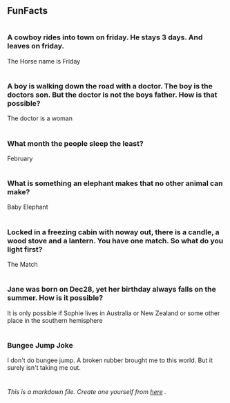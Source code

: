 
# <h2> FunFacts

# <h3> A cowboy rides into town on friday. He stays 3 days. And leaves on friday.

The Horse name is Friday


# <h3> A boy is walking down the road with a doctor. The boy is the doctors son. But the doctor is not the boys father. How is that possible?

The doctor is a woman


# <h3> What month the people sleep the least?

February


# <h3> What is something an elephant makes that no other animal can make?

Baby Elephant


# <h3> Locked in a freezing cabin with noway out, there is a candle, a wood stove and a lantern. You have one match. So what do you light first?

The Match


# <h3> Jane was born on Dec28, yet her birthday always falls on the summer. How is it possible?


It is only possible if Sophie lives in Australia or New Zealand or some other place in the southern hemisphere



# <h3> Bungee Jump Joke

I don't do bungee jump. A broken rubber brought me to this world. But it surely isn't taking me out.
















# <h6> *This is a markdown file. Create one yourself from [here](https://guides.github.com/features/mastering-markdown/) .*
